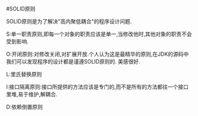#SOLID原则

SOLID原则是为了解决"高内聚低耦合"的程序设计问题.

S:单一职责原则,即每一个对象的职责应该是单一,当修改他时,其他对象的职责不会受到影响.

O:开闭原则:对修改关闭,对扩展开放.个人认为这是最精华的原则,在JDK的源码中我们可以发现程序的设计都是谨遵SOLID原则的.
美感很好.

L:里氏替换原则

I:接口隔离原则:接口所提供的方法应该是专门的,而不是所有的方法都往一个接口里堆,易于维护,解耦合.

D:依赖倒置原则
